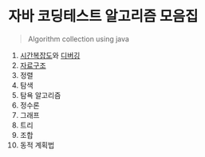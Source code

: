 # 자바 코딩테스트 알고리즘 모음집

> Algorithm collection using java

1. [시간복잡도](https://github.com/k1mjunyoung/algorithm/blob/main/time_complexity.md)와 [디버깅](https://github.com/k1mjunyoung/algorithm/blob/main/debugging.md)
2. [자료구조](https://github.com/k1mjunyoung/algorithm/tree/main/DataStructure)
3. 정렬
4. 탐색
5. 탐욕 알고리즘
6. 정수론
7. 그래프
8. 트리
9. 조합
10. 동적 계획법